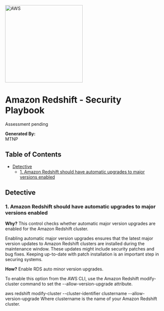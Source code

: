 <img src="https://a0.awsstatic.com/libra-css/images/logos/aws_logo_smile_1200x630.png" alt="AWS" width="250"/>

# Amazon Redshift - Security Playbook <!-- omit in toc -->
Assessment pending

**Generated By:**  
MTNP

## Table of Contents <!-- omit in toc -->
- [Detective](#detective)
  - [1. Amazon Redshift should have automatic upgrades to major versions enabled](#1-aws-redshift-allow-version-upgrade-is-enabled)

## Detective
### 1. Amazon Redshift should have automatic upgrades to major versions enabled

**Why?** 
This control checks whether automatic major version upgrades are enabled for the Amazon Redshift cluster\.

Enabling automatic major version upgrades ensures that the latest major version updates to Amazon Redshift clusters are installed during the maintenance window\. These updates might include security patches and bug fixes\. Keeping up-to-date with patch installation is an important step in securing systems\.

**How?** 
Enable RDS auto minor version upgrades\.

To enable this option from the AWS CLI, use the Amazon Redshift modify-cluster command to set the --allow-version-upgrade attribute\.

aws redshift modify-cluster --cluster-identifier clustername --allow-version-upgrade
Where clustername is the name of your Amazon Redshift cluster\.